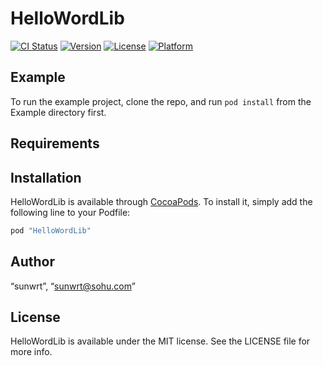 # HelloWordLib

[![CI Status](http://img.shields.io/travis/“sunwrt”/HelloWordLib.svg?style=flat)](https://travis-ci.org/“sunwrt”/HelloWordLib)
[![Version](https://img.shields.io/cocoapods/v/HelloWordLib.svg?style=flat)](http://cocoapods.org/pods/HelloWordLib)
[![License](https://img.shields.io/cocoapods/l/HelloWordLib.svg?style=flat)](http://cocoapods.org/pods/HelloWordLib)
[![Platform](https://img.shields.io/cocoapods/p/HelloWordLib.svg?style=flat)](http://cocoapods.org/pods/HelloWordLib)

## Example

To run the example project, clone the repo, and run `pod install` from the Example directory first.

## Requirements

## Installation

HelloWordLib is available through [CocoaPods](http://cocoapods.org). To install
it, simply add the following line to your Podfile:

```ruby
pod "HelloWordLib"
```

## Author

“sunwrt”, “sunwrt@sohu.com”

## License

HelloWordLib is available under the MIT license. See the LICENSE file for more info.
